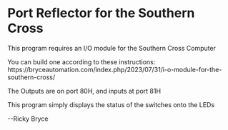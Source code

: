 <h1>Port Reflector for the Southern Cross</h1>
<p>This program requires an I/O module for the Southern Cross Computer</p>
<p>You can build one according to these instructions: <br />
https://bryceautomation.com/index.php/2023/07/31/i-o-module-for-the-southern-cross/
</p>
<p>The Outputs are on port 80H, and inputs at port 81H</p>
<p>This program simply displays the status of the switches onto the LEDs</p>
<p>--Ricky Bryce</p>
